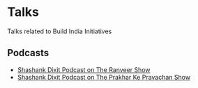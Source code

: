 # Talks
Talks related to Build India Initiatives

## Podcasts

- [Shashank Dixit Podcast on The Ranveer Show](https://www.youtube.com/watch?v=f2lJT_qKhB8)
- [Shashank Dixit Podcast on The Prakhar Ke Pravachan Show](https://www.youtube.com/watch?v=bQvFOLfm6JE)
